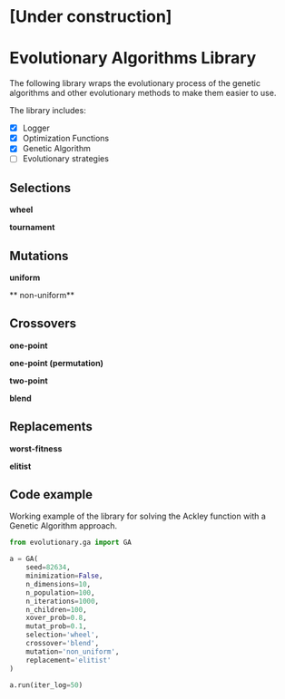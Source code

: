 # [Under construction]

# Evolutionary Algorithms Library

The following library wraps the evolutionary process of the genetic algorithms and other evolutionary methods to make them easier to use. 

The library includes:
- [x] Logger
- [x] Optimization Functions
- [x] Genetic Algorithm
- [ ] Evolutionary strategies

## Selections
**wheel**

**tournament**

## Mutations

**uniform**

** non-uniform**

## Crossovers
**one-point**

**one-point (permutation)**

**two-point**

**blend**

## Replacements
**worst-fitness**

**elitist**

## Code example
Working example of the library for solving the Ackley function with a Genetic Algorithm approach.

```python
from evolutionary.ga import GA

a = GA(
    seed=82634,
    minimization=False,
    n_dimensions=10,
    n_population=100,
    n_iterations=1000,
    n_children=100,
    xover_prob=0.8,
    mutat_prob=0.1,
    selection='wheel',
    crossover='blend',
    mutation='non_uniform',
    replacement='elitist'
)

a.run(iter_log=50)
```
